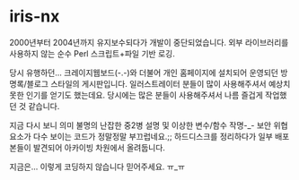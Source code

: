 # iris-nx
2000년부터 2004년까지 유지보수되다가 개발이 중단되었습니다.
외부 라이브러리를 사용하지 않는 순수 Perl 스크립트+파일 기반 로깅.

당시 유행하던... 크레이지웹보드(-.-)와 더불어 개인 홈페이지에 설치되어 운영되던 방명록/블로그 스타일의 게시판입니다.
일러스트레이터 분들이 많이 사용해주셔서 예상치 못한 인기를 얻기도 했는데요.
당시에는 많은 분들이 사용해주셔서 나름 즐겁게 작업했던 것 같습니다.

지금 다시 보니 의미 불명의 난잡한 중2병 설명 및 이상한 변수/함수 작명-_- 보안 위협 요소가 다수 보이는 코드가 정말정말 부끄럽네요.;;
하드디스크를 정리하다가 일부 배포본들이 발견되어 아카이빙 차원에서 올려둡니다.

지금은... 이렇게 코딩하지 않습니다 믿어주세요. ㅠ_ㅠ
